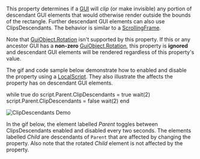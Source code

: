 This property determines if a [GUI](https://developer.roblox.com/en-us/api-reference/class/GuiObject) will _clip_ (or make invisible) any portion of descendant GUI elements that would otherwise render outside the bounds of the rectangle. Further descendant GUI elements can also use ClipsDescendants. The behavior is similar to a [ScrollingFrame](https://developer.roblox.com/en-us/api-reference/class/ScrollingFrame).

Note that [GuiObject.Rotation](https://developer.roblox.com/en-us/api-reference/property/GuiObject/Rotation) isn't supported by this property. If this or any ancestor GUI has a **non-zero** [GuiObject.Rotation](https://developer.roblox.com/en-us/api-reference/property/GuiObject/Rotation), this property is **ignored** and descendant GUI elements will be rendered regardless of this property's value.

The gif and code sample below demonstrate how to enabled and disable the property using a [LocalScript](https://developer.roblox.com/en-us/api-reference/class/LocalScript). They also illustrate the affects the property has on descendant GUI elements.

while true do
	script.Parent.ClipDescendants = true
	wait(2)
	script.Parent.ClipDescendants = false
	wait(2)
end

![ClipDescendants Demo](https://developer.roblox.com/assets/bltaf6f1a7233b2f3d8/ClipDescendantsDemo.gif)

In the gif below, the element labelled _Parent_ toggles between ClipsDescendants enabled and disabled every two seconds. The elements labelled _Child_ are descendants of `Parent` that are affected by changing the property. Also note that the rotated _Child_ element is not affected by the property.